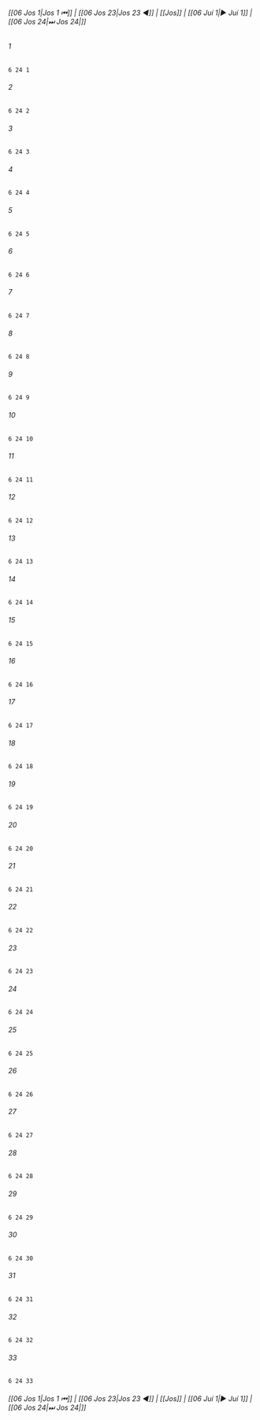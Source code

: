 
###### [[06 Jos 1|Jos 1 ⏮]] | [[06 Jos 23|Jos 23 ◀]] | [[Jos]] | [[06 Juí 1|▶ Juí 1]] | [[06 Jos 24|⏭ Jos 24|]]

###### 1
``` verse
6 24 1 
```
###### 2
``` verse
6 24 2 
```
###### 3
``` verse
6 24 3 
```
###### 4
``` verse
6 24 4 
```
###### 5
``` verse
6 24 5 
```
###### 6
``` verse
6 24 6 
```
###### 7
``` verse
6 24 7 
```
###### 8
``` verse
6 24 8 
```
###### 9
``` verse
6 24 9 
```
###### 10
``` verse
6 24 10 
```
###### 11
``` verse
6 24 11 
```
###### 12
``` verse
6 24 12 
```
###### 13
``` verse
6 24 13 
```
###### 14
``` verse
6 24 14 
```
###### 15
``` verse
6 24 15 
```
###### 16
``` verse
6 24 16 
```
###### 17
``` verse
6 24 17 
```
###### 18
``` verse
6 24 18 
```
###### 19
``` verse
6 24 19 
```
###### 20
``` verse
6 24 20 
```
###### 21
``` verse
6 24 21 
```
###### 22
``` verse
6 24 22 
```
###### 23
``` verse
6 24 23 
```
###### 24
``` verse
6 24 24 
```
###### 25
``` verse
6 24 25 
```
###### 26
``` verse
6 24 26 
```
###### 27
``` verse
6 24 27 
```
###### 28
``` verse
6 24 28 
```
###### 29
``` verse
6 24 29 
```
###### 30
``` verse
6 24 30 
```
###### 31
``` verse
6 24 31 
```
###### 32
``` verse
6 24 32 
```
###### 33
``` verse
6 24 33 
```

###### [[06 Jos 1|Jos 1 ⏮]] | [[06 Jos 23|Jos 23 ◀]] | [[Jos]] | [[06 Juí 1|▶ Juí 1]] | [[06 Jos 24|⏭ Jos 24|]]


